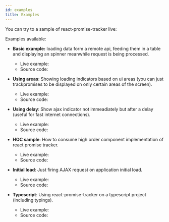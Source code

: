 ```yaml
---
id: examples
title: Examples
---
```


You can try to a sample of react-promise-tracker live:

Examples available:

 - **Basic example:** loading data form a remote api, feeding them in a table and displaying an spinner meanwhile request is being processed.
    - Live example:
    - Source code:
- **Using areas**: Showing loading indicators based on ui areas (you can just trackpromises to be 
displayed on only certain areas of the screen).
    - Live example:
    - Source code:

- **Using delay**: Show ajax indicator not immeadiately but after a delay (useful for fast internet 
connections).
    - Live example:
    - Source code:

- **HOC sample**: How to consume high order component implementation of react promise tracker.
    - Live example:
    - Source code:

- **Initial load**: Just firing AJAX request on application initial load.
    - Live example:
    - Source code:

- **Typescript**: Using react-promise-tracker on a typescript project (including typings).
    - Live example:
    - Source code:
